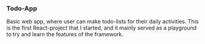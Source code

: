 ### Todo-App

Basic web app, where user can make todo-lists for their daily activities. This is the first React-project that I started, and it mainly served as a playground to try and learn the features of the framework. 
